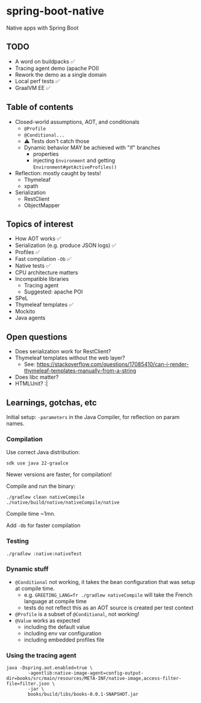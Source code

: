 # spring-boot-native

Native apps with Spring Boot


## TODO

- A word on buildpacks ✅
- Tracing agent demo (apache POI)
- Rework the demo as a single domain
- Local perf tests ✅
- GraalVM EE ✅

## Table of contents

- Closed-world assumptions, AOT, and conditionals
    - `@Profile`
    - `@Conditional...`
    - ⚠️ Tests don't catch those
    - Dynamic behavior MAY be achieved with "if" branches
        - properties
        - injecting `Environment` and getting `Environment#getActiveProfiles()`
- Reflection: mostly caught by tests!
    - Thymeleaf
    - xpath
- Serialization
    - RestClient
    - ObjectMapper

## Topics of interest

- How AOT works ✅
- Serialization (e.g. produce JSON logs) ✅
- Profiles ✅
- Fast compilation `-Ob` ✅
- Native tests ✅
- CPU architecture matters
- Incompatible libraries
    - Tracing agent
    - Suggested: apache POI
- SPeL
- Thymeleaf templates ✅
- Mockito
- Java agents

## Open questions

- Does serialization work for RestClient?
- Thymeleaf templates without the web layer?
    - See: https://stackoverflow.com/questions/17085410/can-i-render-thymeleaf-templates-manually-from-a-string
- Does libc matter?
- HTMLUnit? :|

## Learnings, gotchas, etc

Initial setup: `-parameters` in the Java Compiler, for reflection on param names.

### Compilation

Use correct Java distribution:

```
sdk use java 22-graalce
```

Newer versions are faster, for compilation!

Compile and run the binary:

```
./gradlew clean nativeCompile
./native/build/native/nativeCompile/native
```

Compile time ~1mn.

Add `-Ob` for faster compilation

### Testing

```
./gradlew :native:nativeTest
```

### Dynamic stuff

- `@Conditional` not working, it takes the bean configuration that was setup at compile time.
    - e.g. `GREETING_LANG=fr ./gradlew nativeCompile` will take the French language at compile time
    - tests do not reflect this as an AOT source is created per test context
- `@Profile` is a subset of `@Conditional`, not working!
- `@Value` works as expected
    - including the default value
    - including env var configuration
    - including embedded profiles file

### Using the tracing agent

```
java -Dspring.aot.enabled=true \
        -agentlib:native-image-agent=config-output-dir=books/src/main/resources/META-INF/native-image,access-filter-file=filter.json \
        -jar \
        books/build/libs/books-0.0.1-SNAPSHOT.jar
```
